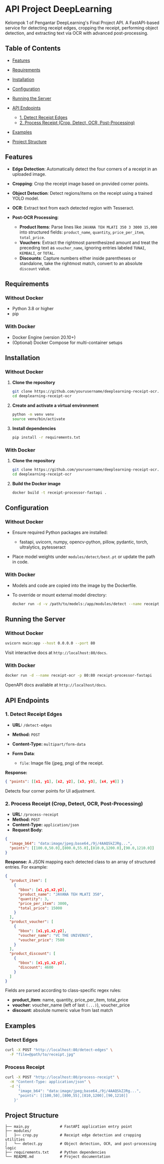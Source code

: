 # API Project DeepLearning

Kelompok 1 of Pengantar DeepLearning's Final Project API. A FastAPI-based service for detecting receipt edges, cropping the receipt, performing object detection, and extracting text via OCR with advanced post-processing.

## Table of Contents

* [Features](#features)
* [Requirements](#requirements)
* [Installation](#installation)
* [Configuration](#configuration)
* [Running the Server](#running-the-server)
* [API Endpoints](#api-endpoints)

  * [1. Detect Receipt Edges](#1-detect-receipt-edges)
  * [2. Process Receipt (Crop, Detect, OCR, Post-Processing)](#2-process-receipt-crop-detect-ocr-post-processing)
* [Examples](#examples)
* [Project Structure](#project-structure)

## Features

* **Edge Detection**: Automatically detect the four corners of a receipt in an uploaded image.
* **Cropping**: Crop the receipt image based on provided corner points.
* **Object Detection**: Detect regions/items on the receipt using a trained YOLO model.
* **OCR**: Extract text from each detected region with Tesseract.
* **Post-OCR Processing**:

  * **Product Items**: Parse lines like `JAVANA TEH MLATI 350 3 3000 15,000` into structured fields: `product_name`, `quantity`, `price_per_item`, `total_price`.
  * **Vouchers**: Extract the rightmost parenthesized amount and treat the preceding text as `voucher_name`, ignoring entries labeled `TUNAI`, `KEMBALI`, or `TOTAL`.
  * **Discounts**: Capture numbers either inside parentheses or standalone, take the rightmost match, convert to an absolute `discount` value.

## Requirements

### Without Docker

* Python 3.8 or higher
* pip

### With Docker

* Docker Engine (version 20.10+)
* (Optional) Docker Compose for multi-container setups

## Installation

### Without Docker

1. **Clone the repository**

   ```bash
   git clone https://github.com/yourusername/deeplearning-receipt-ocr.git
   cd deeplearning-receipt-ocr
   ```

2. **Create and activate a virtual environment**

   ```bash
   python -m venv venv
   source venv/bin/activate
   ```

3. **Install dependencies**

   ```bash
   pip install -r requirements.txt
   ```

### With Docker

1. **Clone the repository**

   ```bash
   git clone https://github.com/yourusername/deeplearning-receipt-ocr.git
   cd deeplearning-receipt-ocr
   ```

2. **Build the Docker image**

   ```bash
   docker build -t receipt-processor-fastapi .
   ```

## Configuration

### Without Docker

* Ensure required Python packages are installed:

  * fastapi, uvicorn, numpy, opencv-python, pillow, pydantic, torch, ultralytics, pytesseract
* Place model weights under `modules/detect/best.pt` or update the path in code.

### With Docker

* Models and code are copied into the image by the Dockerfile.
* To override or mount external model directory:

  ```bash
  docker run -d -v /path/to/models:/app/modules/detect --name receipt-ocr -p 80:80 receipt-processor-fastapi
  ```

## Running the Server

### Without Docker

```bash
uvicorn main:app --host 0.0.0.0 --port 80
```

Visit interactive docs at `http://localhost:80/docs`.

### With Docker

```bash
docker run -d --name receipt-ocr -p 80:80 receipt-processor-fastapi
```

OpenAPI docs available at `http://localhost/docs`.

## API Endpoints

### 1. Detect Receipt Edges

* **URL:** `/detect-edges`
* **Method:** `POST`
* **Content-Type:** `multipart/form-data`
* **Form Data**:

  * `file`: Image file (jpeg, png) of the receipt.

**Response:**

```json
{ "points": [[x1, y1], [x2, y2], [x3, y3], [x4, y4]] }
```

Detects four corner points for UI adjustment.

### 2. Process Receipt (Crop, Detect, OCR, Post-Processing)

* **URL:** `/process-receipt`
* **Method:** `POST`
* **Content-Type:** `application/json`
* **Request Body**:

```json
{
  "image_b64": "data:image/jpeg;base64,/9j/4AAQSkZJRg...",
  "points": [[100.0,50.0],[800.0,55.0],[810.0,1200.0],[90.0,1210.0]]
}
```

**Response:**
A JSON mapping each detected class to an array of structured entries. For example:

```json
{
  "product_item": [
    {
      "bbox": [x1,y1,x2,y2],
      "product_name": "JAVANA TEH MLATI 350",
      "quantity": 3,
      "price_per_item": 3000,
      "total_price": 15000
    }
  ],
  "product_voucher": [
    {
      "bbox": [x1,y1,x2,y2],
      "voucher_name": "VC THE UNIVENUS",
      "voucher_price": 7500
    }
  ],
  "product_discount": [
    {
      "bbox": [x1,y1,x2,y2],
      "discount": 4600
    }
  ]
}
```

Fields are parsed according to class-specific regex rules:

* **product\_item**: name, quantity, price\_per\_item, total\_price
* **voucher**: voucher\_name (left of last `(...)`), voucher\_price
* **discount**: absolute numeric value from last match

## Examples

### Detect Edges

```bash
curl -X POST "http://localhost:80/detect-edges" \
  -F "file=@path/to/receipt.jpg"
```

### Process Receipt

```bash
curl -X POST "http://localhost:80/process-receipt" \
  -H "Content-Type: application/json" \
  -d '{
      "image_b64": "data:image/jpeg;base64,/9j/4AAQSkZJRg...",
      "points": [[100,50],[800,55],[810,1200],[90,1210]]
    }'
```

## Project Structure

```
├── main.py              # FastAPI application entry point
├── modules/
│   ├── crop.py          # Receipt edge detection and cropping utilities
│   └── detect.py        # Object detection, OCR, and post-processing logic
├── requirements.txt     # Python dependencies
└── README.md            # Project documentation
```
